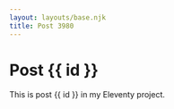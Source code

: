 ```yaml
---
layout: layouts/base.njk
title: Post 3980
---
```


# Post {{ id }}

This is post {{ id }} in my Eleventy project.
